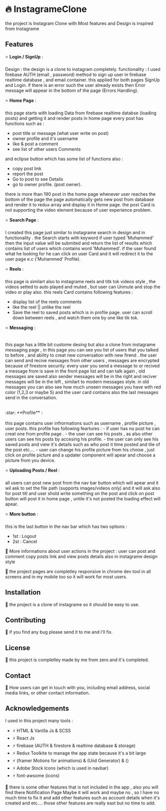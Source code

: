 #  :fire: InstagrameClone

the project is Instagram Clone with Most features and Design is inspired from Instagrame

## Features

:star: **Login / SignUp** : <br/><br/>
Design : the design is a clone to instagram completely.
functionality : I used firebase AUTH (email , password) method to sign up user in firebase realtime database , and email container.
this applied for both pages SignUp and Login.
if there is an error such the user already exists then Error message will appear in the bottom of the page (Errors Handling).



:star: **Home Page** : <br/><br/>
this page starts with loading Data from firebase realtime databse (loading posts) and getting it and render posts in home page 
every post has functions such as : 
- post title or message (what user write on post)
- owner  profile and it's username
- like & post a comment
- see list of other users Comments

and eclipse button which has some list of functions also  : 
- copy post link
- report the post
- Go to post to see Details
- go to owner profile. (post owner).

there is more than 190 post in the home page whenever user reaches the bottom of the page the page automatically gets new post from database and render it to redux array and display it in Home page.
the post Card is not supporting the video element because of user experience problem.

:star: **Search Page** : <br/><br/>
I created this page just similar to instagrame search in design and in functionality .
the Search starts with keyword if user typed 'Muhammed' then the input value will be submited and return the list of results which contains list of users which contains word 'Muhammed'.
if the user found what he looking for he can click on user Card and it will redirect it to the user page e.c ('Muhammed' Profile).

 :star: **Reels** : <br/><br/>
 this page is similart also to instagrame reels and titk tok videos style , the videos setted to auto played and muted , but user can Unmute and stop the video or play also.
 this reels Card contains following features : 
 - display list of the reels comments 
 - like the reel || unlike the reel
 - Save the reel to saved posts which is in profile page.
user can scroll down between reels , and watch them one by one like tik tok.
 
:star: **Messaging** : <br/><br/>

this page has a little bit custome desing but also a clone from instagrame messaging page  , in this page you can see you list of users that you talked to before , and ability to creat new conversation with new firend .
the user can send and recive messages from other users , messages are encrypted because of firestore security.
every user you send a message to or recived a message from is save in the front page list and can talk again , old messages are saved also sender messages will be in the right and reciver messages will be in the left , similart to modern messages style.
in old messages you can also see how much unseen messages you have with red color (1,2,3 or maybe 5)
and the user card contains also the last messages send in the conversation.

<br/>
:star: **Profile** :  <br/><br/>
this page contains user infrormations such as username , profile picture , user posts.
this profile has following feartures  : 
- if user has no post he can creat one from profile page .
- the user can see his posts , as also other users can see his posts by accesing his profile.
- the user can only see his saved posts and view it's details such as who post it time posted and tile of the post etc....
- user can change his profile picture from his choise , just click on profile picture and a updater component will apear and choose a picture from you device.

:star: **Uploading Posts / Reel** : <br/><br/>
all users can post new post from the nav bar button which will apear and it wil ask to set the file path (supports images/videos only) and it will ask also for post titl and user shold write something on the post and click on post button will post it in home page ,
untile it's not posted the loading effect will apear.

:star: **More button** : <br/><br/>
this is the last button in the nav bar which has two options : 
- 1st : Logout
- 2st : Cancel

:dash: More informations about user actions in the project : 
user can post and comment copy posts link and view posts details also in instagrame design style


:dash: the project pages are completley responsive in chrome dev tool in all screens and in my mobile too so it will work for most users.


## Installation

:dash: the project is a clone of instagrame so it should be easy to use.


## Contributing

:dash: if you find any bug please send it to me and i'll fix.

## License
:dash: this project is completley made by me from zero and it's completed.


## Contact

:dash: How users can get in touch with you, including email address, social media links, or other contact information.

## Acknowledgements

I used in this project many tools :

- :zap: HTML  & Vanilla Js & SCSS
- :zap: React Js 
- :zap: firebase (AUTH & firestore & realtime database & storage)
- :zap: Redux Toolkite to manage the app state because it's a bit large
- :zap: (framer Motions for animations) & (Uiid Generator) & ()
- :zap: Adobe Stock Icons (which is used in navbar)
- :zap: font-awsome (icons)

:dash: there is some other features that is not included in the app , also you will find there Notification Page Maybe it will work and maybe no , so I have no much time to fix it and add other features such as account details when it's created and etc....
those other features are really east but no time to add.
